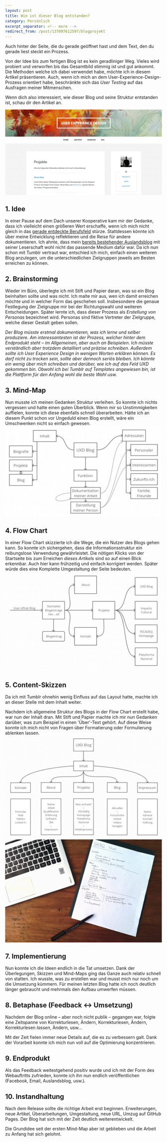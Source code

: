 ```yaml
---
layout: post
title: Wie ist dieser Blog entstanden?
category: Persönlich
excerpt_separator: <!-- more -->
redirect_from: /post/137097612597/blogprojekt
---
```


Auch hinter der Seite, die du gerade geöffnet hast und dem Text, den du gerade liest steckt ein Prozess.

Von der Idee bis zum fertigen Blog ist es kein geradliniger Weg. Vieles wird probiert und verworfen bis das Gesamtbild stimmig ist und gut ankommt. Die Methoden welche ich dabei verwendet habe, möchte ich in diesem Artikel präsentieren. Auch, wenn ich mich an dem User-Experience-Design-Prozess orientiert habe, beschränkte sich das _User Testing_ auf das Ausfragen meiner Mitmenschen.

Wenn dich also interessiert, wie dieser Blog und seine Struktur entstanden ist, schau dir den Artikel an.

![Screenshot vom alten Layout](/assets/blog-screenshot.png)

<!-- more -->

## 1. Idee

In einer Pause auf dem Dach unserer Kooperative kam mir der Gedanke, dass ich vielleicht einen größeren Wert erschaffe, wenn ich mich nicht gleich in das [gerade entdeckte Berufsfeld](http://www.usabilityreport.de/anfang) stürze. Stattdessen könnte ich über meine Entwicklung reflektieren und die Reise für andere dokumentieren. Ich ahnte, dass mein [bereits bestehender Auslandsblog](http://impacto-cultural.tumblr.com/) mit seiner Leserschaft wohl nicht das passende Medium dafür war. Da ich nun schon mit Tumblr vertraut war, entschied ich mich, einfach einen weiteren Blog anzulegen, um die unterschiedlichen Zielgruppen jeweils am Besten erreichen zu können.

## 2. Brainstorming

Wieder im Büro, überlegte ich mit Stift und Papier daran, was so ein Blog beinhalten sollte und was nicht. Ich malte mir aus, wen ich damit erreichen möchte und in welcher Form das geschehen soll. Insbesondere die genaue Festlegung der Zielgruppe mir bei der Richtungswahl und weiteren Entscheidungen. Später lernte ich, dass dieser Prozess als _Erstellung von Personas_ bezeichnet wird. Personas sind fiktive Vertreter der Zielgruppe, welche dieser Gestalt geben sollen.

_Der Blog müsste erstmal dokumentieren, was ich lerne und selber produziere. Am interessantesten ist der Prozess, welcher hinter dem Endprodukt steht – im Allgemeinen, aber auch an Beispielen. Ich müsste verständlich aber trotzdem detailliert und präzise schreiben. Außerdem sollte ich User Experience Design in wenigen Worten erklären können. Es darf nicht zu trocken sein, sollte aber dennoch seriös bleiben. Ich könnte ein wenig über mich schreiben und darüber, wie ich auf das Feld UXD gekommen bin. Obwohl ich bei Tumblr auf Templates angewiesen bin, ist die Plattform für den Anfang wohl die beste Wahl usw._

## 3. Mind-Map

Nun musste ich meinen Gedanken Struktur verleihen. So konnte ich nichts vergessen und hatte einen guten Überblick. Wenn mir so Unstimmigkeiten auffielen, konnte ich diese ebenfalls schnell überarbeiten. Hätte ich an diesem Punkt schon vor Ungeduld einen Blog erstellt, wäre ein Umschwenken nicht so einfach gewesen.![Mind Map](/assets/blog-mind-map.jpg)

## 4. Flow Chart

In einer Flow Chart skizzierte ich die Wege, die ein Nutzer des Blogs gehen kann. So konnte ich sichergehen, dass die Informationsstruktur ein reibungslose Verwendung gewährleistet. Die nötigen Klicks von der Startseite bis zum Erreichen _dieses Artikels_ sind so auf einen Blick erkennbar. Auch hier kann frühzeitig und einfach korrigiert werden. Später würde dies eine Komplette Umgestaltung der Seite bedeuten. ![Flow Chart](/assets/blog-flow-chart.jpg)

## 5. Content-Skizzen

Da ich mit Tumblr ohnehin wenig Einfluss auf das Layout hatte, machte ich an dieser Stelle mit dem Inhalt weiter.

Nachdem ich allgemeine Struktur des Blogs in der Flow Chart erstellt habe, war nun der Inhalt dran. Mit Stift und Papier machte ich mir nun Gedanken darüber, was zum Beispiel in einen 'Über'-Text gehört. Auf diese Weise konnte ich mich nicht von Fragen über Formatierung oder Formulierung ablenken lassen. ![Blog Content](/assets/blog-pages.jpg)![Schreibtisch bei FECADESJ](/assets/workspace.jpg)

## 7. Implementierung

Nun konnte ich die Ideen endlich in die Tat umsetzen. Dank der Überlegungen, Skizzen und Mind-Maps ging das Ganze auch relativ schnell von statten. Ich wusste, was zu erstellen war und musst mich nur noch um die Umsetzung kümmern. Für meinen letzten Blog hatte ich noch deutlich länger gebraucht und mehrmals den Aufbau umwerfen müssen.

## 8. Betaphase (Feedback ↔ Umsetzung)

Nachdem der Blog online – aber noch nicht publik – gegangen war, folgte eine Zeitspanne von Korrekturlesen, Ändern, Korrekturlesen, Ändern, Korrekturlesen _lassen_, Ändern, usw...

Mit der Zeit fielen immer neue Details auf, die es zu verbessern galt. Dank der Vorarbeit konnte ich mich nun voll auf die Optimierung konzentrieren.

## 9. Endprodukt

Als das Feedback weitestgehend positiv wurde und ich mit der Form des Webauftritts zufrieden, konnte ich ihn nun endlich veröffentlichen (Facebook, Email, Auslandsblog, usw.).

## 10. Instandhaltung

Nach dem Release sollte die richtige Arbeit erst beginnen. Erweiterungen, neue Artikel, Überarbeitungen, Umgestaltung, neue URL, Umzug auf GitHub Pages. Der Blog hat sich mit der Zeit deutlich weiterentwickelt.

Die Grundidee seit der ersten Mind-Map aber ist geblieben und die Arbeit zu Anfang hat sich gelohnt.
